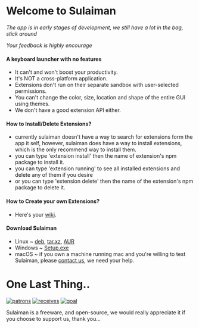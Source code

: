 # Welcome to Sulaiman

*The app is in early stages of development, we still have a lot in the bag, stick around*

*Your feedback is highly encourage*

#### A keyboard launcher with no features

- It can't and won't boost your productivity.
- It's NOT a cross-platform application.
- Extensions don't run on their separate sandbox with user-selected permissions.
- You can't change the color, size, location and shape of the entire GUI using themes.
- We don't have a good extension API either.

#### How to Install/Delete Extensions?  
- currently sulaiman doesn't have a way to search for extensions form the app it self, however,
sulaiman does have a way to install extensions, which is the only recommend way to install them.
- you can type 'extension install' then the name of extension's npm package to install it.
- you can type 'extension running' to see all installed extensions and delete any of them if you desire
- or you can type 'extension delete' then the name of the extension's npm package to delete it.

#### How to Create your own Extensions?  
- Here's your [wiki](https://gitlab.com/herpproject/Sulaiman/wikis/home).

#### Download Sulaiman
- Linux ~
[deb](https://gitlab.com/herpproject/Sulaiman/-/jobs/artifacts/release/raw/public/Sulaiman.deb?job=build),
[tar.xz](https://gitlab.com/herpproject/Sulaiman/-/jobs/artifacts/release/raw/public/Sulaiman.tar.xz?job=build),
[AUR](https://aur.archlinux.org/packages/sulaiman)
- Windows ~ [Setup.exe](https://gitlab.com/herpproject/Sulaiman/-/jobs/artifacts/release/raw/public/Sulaiman-Setup.exe?job=build)
- macOS ~ if you own a machine running mac and you're willing to test Sulaiman, please [contact us](mailto:herpproject0@gmail.com), we need your help.

# One Last Thing..
[![patrons](https://img.shields.io/liberapay/patrons/herpproject.svg?logo=liberapay)](https://liberapay.com/herpproject/)
[![receives](https://img.shields.io/liberapay/receives/herpproject.svg?logo=liberapay)](https://liberapay.com/herpproject)
[![goal](https://img.shields.io/liberapay/goal/herpproject.svg?logo=liberapay)](https://liberapay.com/herpproject/donate)

Sulaiman is a freeware, and open-source, we would really appreciate it if you choose to support us, thank you...
